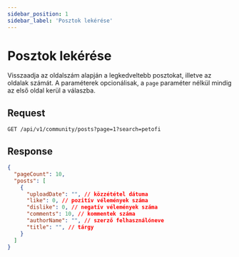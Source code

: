 ```yaml
---
sidebar_position: 1
sidebar_label: 'Posztok lekérése'
---
```


# Posztok lekérése

Visszaadja az oldalszám alapján a legkedveltebb posztokat, illetve az oldalak számát. A paraméterek opcionálisak, a `page` paraméter nélkül mindig az első oldal kerül a válaszba.

## Request
`GET /api/v1/community/posts?page=1?search=petofi`

## Response
```json
{
  "pageCount": 10,
  "posts": [
    {
      "uploadDate": "", // közzététel dátuma
      "like": 0, // pozitív vélemények száma
      "dislike": 0, // negatív vélemények száma
      "comments": 10, // kommentek száma
      "authorName": "", // szerző felhasználóneve
      "title": "", // tárgy
    }
  ]
}
``` 